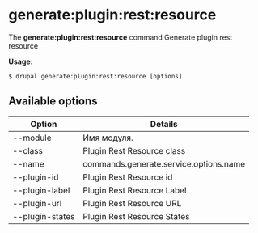# generate:plugin:rest:resource
The **generate:plugin:rest:resource** command Generate plugin rest resource

**Usage:**
```
$ drupal generate:plugin:rest:resource [options] 
```

## Available options
Option | Details
-------|-------------
--module | Имя модуля.
--class | Plugin Rest Resource class
--name | commands.generate.service.options.name
--plugin-id | Plugin Rest Resource id
--plugin-label | Plugin Rest Resource Label
--plugin-url | Plugin Rest Resource URL
--plugin-states | Plugin Rest Resource States
